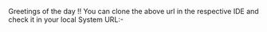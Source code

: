 Greetings of the day !!
You can clone the above url in the respective IDE and check it in your local System
URL:-
